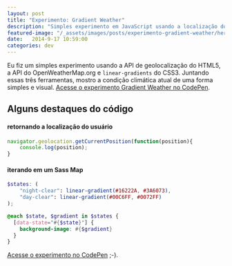 ```yaml
---
layout: post
title: "Experimento: Gradient Weather"
description: "Simples experimento em JavaScript usando a localização do usuário e dados de previsão climática"
featured-image: "/_assets/images/posts/experimento-gradient-weather/hero.png"
date:   2014-9-17 10:59:00
categories: dev
---
```


Eu fiz um simples experimento usando a API de geolocalização do HTML5, a API do OpenWeatherMap.org e `linear-gradients` do CSS3. Juntando essas três ferramentas, mostro a condição climática atual de uma forma simples e visual. [Acesse o experimento Gradient Weather no CodePen](http://codepen.io/hugobessaa/debug/pcrgh).

<!--more-->

## Alguns destaques do código


#### retornando a localização do usuário
```javascript
navigator.geolocation.getCurrentPosition(function(position){
    console.log(position);
}
```

#### iterando em um Sass Map
```scss
$states: (
    "night-clear": linear-gradient(#16222A, #3A6073),
    "day-clear": linear-gradient(#00C6FF, #0072FF)
);

@each $state, $gradient in $states {
  [data-state="#{$state}"] {
    background-image: #{$gradient}
  }
}
```

[Acesse o experimento no CodePen](http://codepen.io/hugobessaa/debug/pcrgh) ;-).